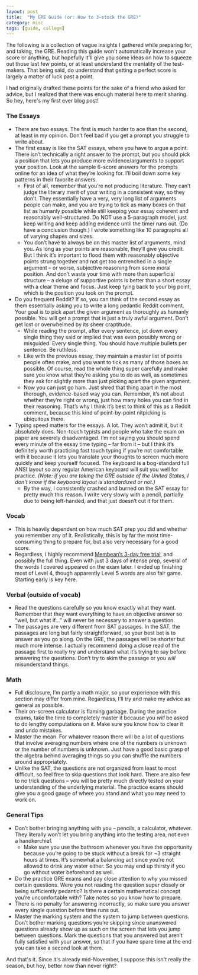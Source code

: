 ```yaml
---
layout: post
title:  "My GRE Guide (or: How to 3-stock the GRE)"
category: misc
tags: [guide, college]
---
```


The following is a collection of vague insights I gathered while preparing for, and taking, the GRE. Reading this guide won't automatically increase your score or anything, but hopefully it'll give you some ideas on how to squeeze out those last few points, or at least understand the mentality of the test-makers. That being said, do understand that getting a perfect score is largely a matter of luck past a point.

I had originally drafted these points for the sake of a friend who asked for advice, but I realized that there was enough material here to merit sharing. So hey, here's my first ever blog post!

### The Essays

 - There are two essays. The first is much harder to ace than the second, at least in my opinion. Don’t feel bad if you get a prompt you struggle to write about.
 - The first essay is like the SAT essays, where you have to argue a point. There isn’t technically a right answer to the prompt, but you should pick a position that lets you produce more evidence/arguments to support your position. Look at the sample 6-score answers for the prompts online for an idea of what they’re looking for. I’ll boil down some key patterns in their favorite answers.
	 - First of all, remember that you’re not producing literature. They can’t judge the literary merit of your writing in a consistent way, so they don’t. They essentially have a very, very long list of arguments people can make, and you are trying to tick as many boxes on that list as humanly possible while still keeping your essay coherent and reasonably well-structured. Do NOT use a 5-paragraph model, just keep writing and keep adding evidence until the timer runs out. (Do have a conclusion though.) I wrote something like 10 paragraphs all of varying shapes and sizes.
	 - You don’t have to always be on this master list of arguments, mind you. As long as your points are reasonable, they’ll give you credit. But I think it’s important to flood them with reasonably objective points strung together and not get too entrenched in a single argument – or worse, subjective reasoning from some moral position. And don’t waste your time with more than superficial structure – a deluge of supportive points is better than a short essay with a clear theme and focus. Just keep tying back to your big point, which is the position you took on the prompt.
 - Do you frequent Reddit? If so, you can think of the second essay as them essentially asking you to write a long pedantic Reddit comment. Your goal is to pick apart the given argument as thoroughly as humanly possible. You will get a prompt that is just a truly awful argument. Don’t get lost or overwhelmed by its sheer craptitude.
	 - While reading the prompt, after every sentence, jot down every single thing they said or implied that was even possibly wrong or misguided. Every single thing. You should have multiple bullets per sentence. Be ruthless.
	 - Like with the previous essay, they maintain a master list of points people often make, and you want to tick as many of those boxes as possible. Of course, read the whole thing super carefully and make sure you know what they’re asking you to do as well, as sometimes they ask for slightly more than just picking apart the given argument.
	 - Now you can just go ham. Just shred that thing apart in the most thorough, evidence-based way you can. Remember, it’s not about whether they’re right or wrong, just how many holes you can find in their reasoning. That’s why I think it’s best to think of this as a Reddit comment, because this kind of point-by-point nitpicking is ubiquitous there.
 - Typing speed matters for the essays. A lot. They won’t admit it, but it absolutely does. Non-touch typists and people who take the exam on paper are severely disadvantaged. I’m not saying you should spend every minute of the essay time typing – far from it – but I think it’s definitely worth practicing fast touch typing if you’re not comfortable with it because it lets you translate your thoughts to screen much more quickly and keep yourself focused. The keyboard is a bog-standard full ANSI layout so any regular American keyboard will suit you well for practice. _(Note: if you are taking the GRE outside of the United States, I don't know if the keyboard layout is standardized or not.)_
	 - By the way, I consistently crashed and burned on the SAT essay for pretty much this reason. I write very slowly with a pencil, partially due to being left-handed, and that just doesn’t cut it for them.

### Vocab

 - This is heavily dependent on how much SAT prep you did and whether you remember any of it. Realistically, this is by far the most time-consuming thing to prepare for, but also very necessary for a good score.
 - Regardless, I highly recommend [Membean’s 3-day free trial](https://membean.com/products/GRE/plans), and possibly the full thing. Even with just 3 days of intense prep, several of the words I covered appeared on the exam later. I ended up finishing most of Level 4, though apparently Level 5 words are also fair game. Starting early is key here.

### Verbal (outside of vocab)

 - Read the questions carefully so you know exactly what they want. Remember that they want everything to have an objective answer so “well, but what if…” will never be necessary to answer a question.
 - The passages are very different from SAT passages. In the SAT, the passages are long but fairly straightforward, so your best bet is to answer as you go along. On the GRE, the passages will be shorter but much more intense. I actually recommend doing a close read of the passage first to really try and understand what it’s trying to say before answering the questions. Don’t try to skim the passage or you _will_ misunderstand things.

### Math

 - Full disclosure, I’m partly a math major, so your experience with this section may differ from mine. Regardless, I’ll try and make my advice as general as possible.
 - Their on-screen calculator is flaming garbage. During the practice exams, take the time to completely master it because you _will_ be asked to do lengthy computations on it. Make sure you know how to clear it and undo mistakes.
 - Master the mean. For whatever reason there will be a lot of questions that involve averaging numbers where one of the numbers is unknown or the number of numbers is unknown. Just have a good basic grasp of the algebra behind averaging things so you can shuffle the numbers around appropriately.
 - Unlike the SAT, the questions are not organized from least to most difficult, so feel free to skip questions that look hard. There are also few to no trick questions – you will be pretty much directly tested on your understanding of the underlying material. The practice exams should give you a good gauge of where you stand and what you may need to work on.

### General Tips

 - Don’t bother bringing anything with you – pencils, a calculator, whatever. They literally won’t let you bring anything into the testing area, not even a handkerchief.
	 - Make sure you use the bathroom whenever you have the opportunity because you’re going to be stuck without a break for ~3 straight hours at times. It’s somewhat a balancing act since you’re not allowed to drink any water either. So you may end up thirsty if you go without water beforehand as well.
 - Do the practice GRE exams and pay close attention to _why_ you missed certain questions. Were you not reading the question super closely or being sufficiently pedantic? Is there a certain mathematical concept you’re uncomfortable with? Take notes so you know how to prepare.
 - There is no penalty for answering incorrectly, so make sure you answer every single question before time runs out.
 - Master the marking system and the system to jump between questions. Don’t bother marking questions you’re skipping since unanswered questions already show up as such on the screen that lets you jump between questions. Mark the questions that you answered but aren’t fully satisfied with your answer, so that if you have spare time at the end you can take a second look at them.

And that's it. Since it's already mid-November, I suppose this isn't really the season, but hey, better now than never right?
